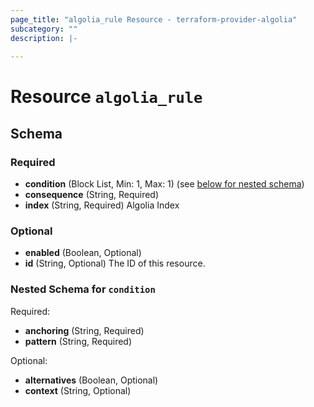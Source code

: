 ```yaml
---
page_title: "algolia_rule Resource - terraform-provider-algolia"
subcategory: ""
description: |-
  
---
```


# Resource `algolia_rule`





## Schema

### Required

- **condition** (Block List, Min: 1, Max: 1) (see [below for nested schema](#nestedblock--condition))
- **consequence** (String, Required)
- **index** (String, Required) Algolia Index

### Optional

- **enabled** (Boolean, Optional)
- **id** (String, Optional) The ID of this resource.

<a id="nestedblock--condition"></a>
### Nested Schema for `condition`

Required:

- **anchoring** (String, Required)
- **pattern** (String, Required)

Optional:

- **alternatives** (Boolean, Optional)
- **context** (String, Optional)


